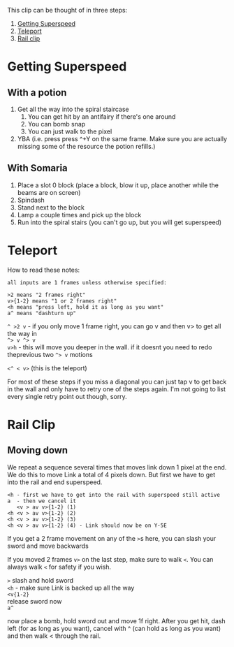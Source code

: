 This clip can be thought of in three steps:

1. [Getting Superspeed](#getting-superspeed)
2. [Teleport](#teleport)
3. [Rail clip](#rail-clip)

# Getting Superspeed

## With a potion

1. Get all the way into the spiral staircase
   1. You can get hit by an antifairy if there's one around
   2. You can bomb snap
   3. You can just walk to the pixel
2. YBA (i.e. press press ^+Y on the same frame. Make sure you are actually missing some of the resource the potion refills.)

## With Somaria

1. Place a slot 0 block (place a block, blow it up, place another while the beams are on screen)
2. Spindash
3. Stand next to the block
4. Lamp a couple times and pick up the block
5. Run into the spiral stairs (you can't go up, but you will get superspeed)

# Teleport

How to read these notes:

    all inputs are 1 frames unless otherwise specified: 

    >2 means "2 frames right" 
    v>{1-2} means "1 or 2 frames right"
    <h means "press left, hold it as long as you want" 
    a^ means "dashturn up" 
    

`^ >2 v` - if you only move 1 frame right, you can go v and then v> to get all the way in  
`^> v ^> v`  
`v>h` - this will move you deeper in the wall. if it doesnt you need to redo theprevious two `^> v` motions

`<^ < v>` (this is the teleport)

For most of these steps if you miss a diagonal you can just tap v to get back in the wall and only have to retry one of the steps again. I'm not going to list every single retry point out though, sorry.

# Rail Clip

## Moving down

We repeat a sequence several times that moves link down 1 pixel at the end. We do this to move Link a total of 4 pixels down. But first we have to get into the rail and end superspeed.

```
<h - first we have to get into the rail with superspeed still active  
a  - then we cancel it  
   <v > av v>{1-2} (1)
<h <v > av v>{1-2} (2)  
<h <v > av v>{1-2} (3)  
<h <v > av v>{1-2} (4) - Link should now be on Y-5E  
```

If you get a 2 frame movement on any of the `>`s here, you can slash your sword and move backwards

If you moved 2 frames `v>` on the last step, make sure to walk `<`. You can always walk `<` for safety if you wish.

`>` slash and hold sword  
`<h` - make sure Link is backed up all the way  
`<v{1-2}`  
release sword now  
`a^`  

now place a bomb, hold sword out and move 1f right.
After you get hit, dash left (for as long as you want), cancel with ^ (can hold as long as you want) and then walk < through the rail.
